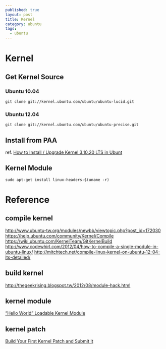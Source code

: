```yaml
---
published: true
layout: post
title: Kernel
category: ubuntu
tags: 
  - ubuntu
---
```


# Kernel

## Get Kernel Source

### Ubuntu 10.04

    git clone git://kernel.ubuntu.com/ubuntu/ubuntu-lucid.git

### Ubuntu 12.04

    git clone git://kernel.ubuntu.com/ubuntu/ubuntu-precise.git
    
## Install from PAA
ref. [How to Install / Upgrade Kernel 3.10.20 LTS in Ubunt](http://ubuntuhandbook.org/index.php/2013/11/install-upgrade-kernel-3-10-20-lts-ubuntu/)

## Kernel Module

    sudo apt-get install linux-headers-$(uname -r)

# Reference

## compile kernel
http://www.ubuntu-tw.org/modules/newbb/viewtopic.php?post_id=172030
https://help.ubuntu.com/community/Kernel/Compile
https://wiki.ubuntu.com/KernelTeam/GitKernelBuild
http://www.codewhirl.com/2012/04/how-to-compile-a-single-module-in-ubuntu-linux/
http://mitchtech.net/compile-linux-kernel-on-ubuntu-12-04-lts-detailed/

## build kernel
http://thegeekrising.blogspot.tw/2012/08/module-hack.html

## kernel module
[“Hello World” Loadable Kernel Module](http://blog.markloiseau.com/2012/04/hello-world-loadable-kernel-module-tutorial/)

## kernel patch
[Build Your First Kernel Patch and Submit It](http://people.canonical.com/~acelan/coscup-2013/Build%20Your%20First%20Kernel%20Patch%20and%20Submit%20It.pdf)